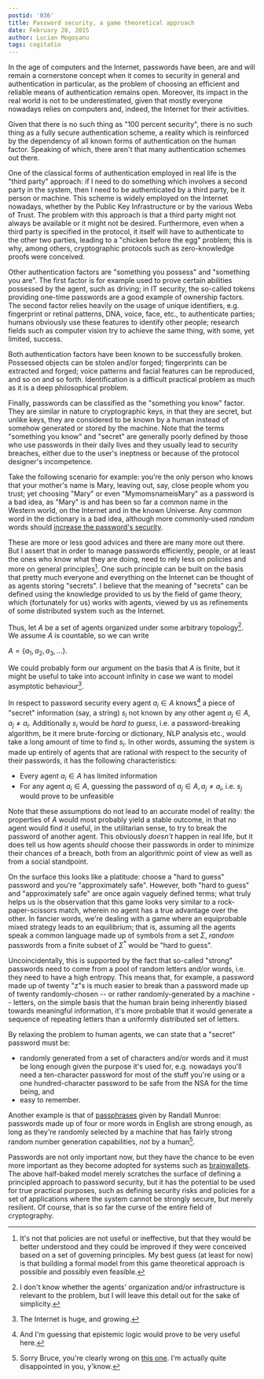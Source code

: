 ```yaml
---
postid: '036'
title: Password security, a game theoretical approach
date: February 28, 2015
author: Lucian Mogoșanu
tags: cogitatio
---
```


In the age of computers and the Internet, passwords have been, are and will
remain a cornerstone concept when it comes to security in general and
authentication in particular, as the problem of choosing an efficient and
reliable means of authentication remains open. Moreover, its impact in the real
world is not to be underestimated, given that mostly everyone nowadays relies
on computers and, indeed, the Internet for their activities.

Given that there is no such thing as "100 percent security", there is no such
thing as a fully secure authentication scheme, a reality which is reinforced by
the dependency of all known forms of authentication on the human factor.
Speaking of which, there aren't that many authentication schemes out there.

One of the classical forms of authentication employed in real life is the
"third party" approach: if I need to do something which involves a second party
in the system, then I need to be authenticated by a third party, be it person
or machine. This scheme is widely employed on the Internet nowadays, whether by
the Public Key Infrastructure or by the various Webs of Trust. The problem with
this approach is that a third party might not always be available or it might
not be desired. Furthermore, even when a third party is specified in the
protocol, it itself will have to authenticate to the other two parties, leading
to a "chicken before the egg" problem; this is why, among others, cryptographic
protocols such as zero-knowledge proofs were conceived.

Other authentication factors are "something you possess" and "something you
are". The first factor is for example used to prove certain abilities possessed
by the agent, such as driving; in IT security, the so-called tokens providing
one-time passwords are a good example of ownership factors. The second factor
relies heavily on the usage of unique identifiers, e.g. fingerprint or retinal
patterns, DNA, voice, face, etc., to authenticate parties; humans obviously use
these features to identify other people; research fields such as computer
vision try to achieve the same thing, with some, yet limited, success.

Both authentication factors have been known to be successfully broken.
Possessed objects can be stolen and/or forged; fingerprints can be extracted
and forged; voice patterns and facial features can be reproduced, and so on and
so forth.  Identification is a difficult practical problem as much as it is a
deep philosophical problem.

Finally, passwords can be classified as the "something you know" factor. They
are similar in nature to cryptographic keys, in that they are secret, but
unlike keys, they are considered to be known by a human instead of somehow
generated or stored by the machine. Note that the terms "something you know"
and "secret" are generally poorly defined by those who use passwords in their
daily lives and they usually lead to security breaches, either due to the
user's ineptness or because of the protocol designer's incompetence.

Take the following scenario for example: you're the only person who knows that
your mother's name is Mary, leaving out, say, close people whom you trust; yet
choosing "Mary" or even "MymomsnameisMary" as a password is a bad idea, as
"Mary" is and has been so far a common name in the Western world, on the
Internet and in the known Universe. Any common word in the dictionary is a bad
idea, although more commonly-used *random* words should [increase the
password's security][passphrases].

These are more or less good advices and there are many more out there. But I
assert that in order to manage passwords efficiently, people, or at least the
ones who know what they are doing, need to rely less on policies and more on
general principles[^1]. One such principle can be built on the basis that
pretty much everyone and everything on the Internet can be thought of as agents
storing "secrets". I believe that the meaning of "secrets" can be defined using
the knowledge provided to us by the field of game theory, which (fortunately
for us) works with agents, viewed by us as refinements of some distributed
system such as the Internet.

Thus, let $A$ be a set of agents organized under some arbitrary topology[^2].
We assume $A$ is countable, so we can write

$A = \{a_1, a_2, a_3, \dots\}$.

We could probably form our argument on the basis that $A$ is finite, but it
might be useful to take into account infinity in case we want to model
asymptotic behaviour[^3].

In respect to password security every agent $a_i \in A$ knows[^4] a piece of
"secret" information (say, a string) $s_i$ not known by any other agent $a_j
\in A, a_j \neq a_i$. Additionally $s_i$ would be *hard to guess*, i.e. a
password-breaking algorithm, be it mere brute-forcing or dictionary, NLP
analysis etc., would take a long amount of time to find $s_i$. In other words,
assuming the system is made up entirely of agents that are rational with
respect to the security of their passwords, it has the following
characteristics:

* Every agent $a_i \in A$ has limited information
* For any agent $a_i \in A$, guessing the password of $a_j \in A, a_j \neq
  a_i$, i.e. $s_j$ would prove to be unfeasible

Note that these assumptions do not lead to an accurate model of reality: the
properties of $A$ would most probably yield a stable outcome, in that no agent
would find it useful, in the utilitarian sense, to try to break the password of
another agent. This obviously *doesn't* happen in real life, but it does tell
us how agents *should* choose their passwords in order to minimize their
chances of a breach, both from an algorithmic point of view as well as from a
social standpoint.

On the surface this looks like a platitude: choose a "hard to guess" password
and you're "approximately safe". However, both "hard to guess" and
"approximately safe" are once again vaguely defined terms; what truly helps us
is the observation that this game looks very similar to a rock-paper-scissors
match, wherein no agent has a true advantage over the other. In fancier words,
we're dealing with a game where an equiprobable mixed strategy leads to an
equilibrium; that is, assuming all the agents speak a common language made up
of symbols from a set $\Sigma$, *random* passwords from a finite subset of
$\Sigma^{*}$ would be "hard to guess".

Uncoincidentally, this is supported by the fact that so-called "strong"
passwords need to come from a pool of random letters and/or words, i.e. they
need to have a high entropy. This means that, for example, a password made up
of twenty "z"s is much easier to break than a password made up of twenty
randomly-chosen -- or rather randomly-generated by a machine -- letters, on the
simple basis that the human brain being inherently biased towards meaningful
information, it's more probable that it would generate a sequence of repeating
letters than a uniformly distributed set of letters.

By relaxing the problem to human agents, we can state that a "secret" password
must be:

* randomly generated from a set of characters and/or words and it must be long
  enough given the purpose it's used for, e.g. nowadays you'll need a
  ten-character password for most of the stuff you're using or a one
  hundred-character password to be safe from the NSA for the time being, and
* easy to remember.

Another example is that of [passphrases][passphrases] given by Randall Munroe:
passwords made up of four or more words in English are strong enough, as long
as they're randomly selected by a machine that has fairly strong random number
generation capabilities, *not* by a human[^5].

Passwords are not only important now, but they have the chance to be even more
important as they become adopted for systems such as
[brainwallets][brainwallet]. The above half-baked model merely scratches the
surface of defining a principled approach to password security, but it has the
potential to be used for true practical purposes, such as defining security
risks and policies for a set of applications where the system cannot be
strongly secure, but merely resilient. Of course, that is so far the curse of
the entire field of cryptography.

[^1]: It's not that policies are not useful or ineffective, but that they would
be better understood and they could be improved if they were conceived based on
a set of governing principles. My best guess (at least for now) is that
building a formal model from this game theoretical approach is possible and
possibly even feasible.

[^2]: I don't know whether the agents' organization and/or infrastructure is
relevant to the problem, but I will leave this detail out for the sake of
simplicity.

[^3]: The Internet is huge, and growing.

[^4]: And I'm guessing that epistemic logic would prove to be very useful here.

[^5]: Sorry Bruce, you're clearly wrong on [this one][schneier]. I'm actually
quite disappointed in you, y'know.

[passphrases]: /posts/y00/019-passwords-versus-passphrases.html
[schneier]: https://www.schneier.com/blog/archives/2014/03/choosing_secure_1.html
[brainwallet]: https://en.bitcoin.it/wiki/Brainwallet
